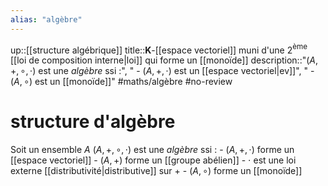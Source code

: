 ```yaml
---
alias: "algèbre"
---
```

up::[[structure algébrique]]
title::$\mathbf{K}$-[[espace vectoriel]] muni d'une 2$^{\text{ème}}$ [[loi de composition interne|loi]] qui forme un [[monoïde]]
description::"$(A,+,\circ,\cdot)$ est une _algèbre_ ssi :", " - $(A,+,\cdot)$ est un [[espace vectoriel|ev]]", " - $(A, \circ)$ est un [[monoïde]]"
#maths/algèbre #no-review 
# structure d'algèbre
Soit un ensemble $A$
$(A, +, \circ, \cdot)$ est une _algèbre_ ssi :
    - $(A, +, \cdot)$ forme un [[espace vectoriel]]
        - $(A, +)$ forme un [[groupe abélien]]
        - $\cdot$ est une loi externe [[distributivité|distributive]] sur $+$
    - $(A, \circ)$ forme un [[monoïde]]


